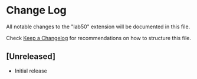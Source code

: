 # Change Log

All notable changes to the "lab50" extension will be documented in this file.

Check [Keep a Changelog](http://keepachangelog.com/) for recommendations on how to structure this file.

## [Unreleased]

- Initial release
